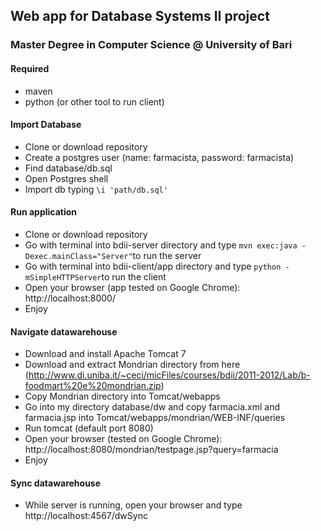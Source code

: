 ## Web app for Database Systems II project
### Master Degree in Computer Science @ University of Bari

#### Required
- maven
- python (or other tool to run client)


#### Import Database
- Clone or download repository
- Create a postgres user (name: farmacista, password: farmacista)
- Find database/db.sql
- Open Postgres shell
- Import db typing `\i 'path/db.sql'`


#### Run application
- Clone or download repository
- Go with terminal into bdii-server directory and type `mvn exec:java -Dexec.mainClass="Server"`to run the server
- Go with terminal into bdii-client/app directory and type `python -mSimpleHTTPServer`to run the client
- Open your browser (app tested on Google Chrome): http://localhost:8000/
- Enjoy


#### Navigate datawarehouse
- Download and install Apache Tomcat 7
- Download and extract Mondrian directory from here (http://www.di.uniba.it/~ceci/micFiles/courses/bdii/2011-2012/Lab/b-foodmart%20e%20mondrian.zip)
- Copy Mondrian directory into Tomcat/webapps
- Go into my directory database/dw and copy farmacia.xml and farmacia.jsp into Tomcat/webapps/mondrian/WEB-INF/queries
- Run tomcat (default port 8080)
- Open your browser (tested on Google Chrome): http://localhost:8080/mondrian/testpage.jsp?query=farmacia
- Enjoy


#### Sync datawarehouse
- While server is running, open your browser and type http://localhost:4567/dwSync
